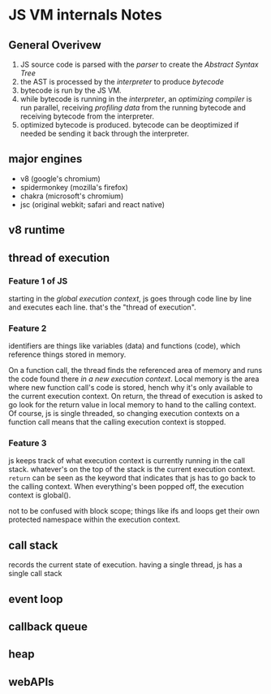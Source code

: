 # JS VM internals Notes

## General Overivew

1. JS source code is parsed with the *parser* to create the *Abstract Syntax Tree*
2. the AST is processed by the *interpreter* to produce *bytecode*
3. bytecode is run by the JS VM.
4. while bytecode is running in the *interpreter*, an *optimizing compiler* is run parallel, receiving *profiling data* from the running bytecode and receiving bytecode from the interpreter.
5. optimized bytecode is produced. bytecode can be deoptimized if needed be sending it back through the interpreter.

## major engines

- v8 (google's chromium)
- spidermonkey (mozilla's firefox)
- chakra (microsoft's chromium)
- jsc (original webkit; safari and react native)
 
## v8 runtime

## thread of execution

### Feature 1 of JS

starting in the *global execution context*, js goes through code line by line and executes each line. that's the "thread of execution".

### Feature 2

identifiers are things like variables (data) and functions (code), which reference things stored in memory.

On a function call, the thread finds the referenced area of memory and runs the code found there *in a new execution context*. Local memory is the area where new function call's code is stored, hench why it's only available to the current execution context. On return, the thread of execution is asked to go look for the return value in local memory to hand to the calling context. Of course, js is single threaded, so changing execution contexts on a function call means that the calling execution context is stopped.

### Feature 3

js keeps track of what execution context is currently running in the call stack. whatever's on the top of the stack is the current execution context. `return` can be seen as the keyword that indicates that js has to go back to the calling context. When everything's been popped off, the execution context is global().

not to be confused with block scope; things like ifs and loops get their own protected namespace within the execution context. 

## call stack

records the current state of execution. having a single thread, js has a single call stack

## event loop

## callback queue

## heap

## webAPIs

